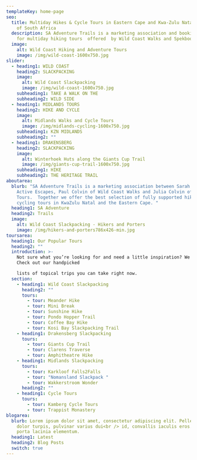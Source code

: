 ```yaml
---
templateKey: home-page
seo:
  title: Multiday Hikes & Cycle Tours in Eastern Cape and Kwa-Zulu Natal regions
    of South Africa
  description: SA Adventure Trails is a marketing association and booking agency
    for multiday hiking tours  offered  by Wild Coast Walks and Spekboom Tours.
  image:
    alt: Wild Coast Hiking and Adventure Tours
    image: /img/wild-coast-1600x750.jpg
slider:
  - heading1: WILD COAST
    heading2: SLACKPACKING
    image:
      alt: Wild Coast Slackpacking
      image: /img/wild-coast-1600x750.jpg
    subheading1: TAKE A WALK ON THE
    subheading2: WILD SIDE
  - heading1: MIDLANDS TOURS
    heading2: HIKE AND CYCLE
    image:
      alt: Midlands Walks and Cycle Tours
      image: /img/midlands-cycling-1600x750.jpg
    subheading1: KZN MIDLANDS
    subheading2: ""
  - heading1: DRAKENSBERG
    heading2: SLACKPACKING
    image:
      alt: Winterhoek Huts along the Giants Cup Trail
      image: /img/giants-cup-trail-1600x750.jpg
    subheading1: HIKE
    subheading2: THE HERITAGE TRAIL
aboutarea:
  blurb: "SA Adventure Trails is a marketing association between Sarah Drew of
    Active Escapes, Paul Colvin of Wild Coast Walks and Julia Colvin of Spekboom
    Tours.  Together we offer the best selection of fully supported hiking and
    cycling tours in KwaZulu Natal and the Eastern Cape. "
  heading1: SA Adventure
  heading2: Trails
  image:
    alt: Wild Coast Slackpacking - Hikers and Porters
    image: /img/hikers-and-porters786x426-min.jpg
toursarea:
  heading1: Our Popular Tours
  heading2: ""
  introduction: >-
    Not sure what you’re looking for and need a little inspiration? We can help.
    Check out our handpicked

    lists of topical trips you can take right now.
  section:
    - heading1: Wild Coast Slackpacking
      heading2: ""
      tours:
        - tour: Meander Hike
        - tour: Mini Break
        - tour: Sunshine Hike
        - tour: Pondo Hopper Trail
        - tour: Coffee Bay Hike
        - tour: Kosi Bay Slackpacking Trail
    - heading1: Drakensberg Slackpacking
      tours:
        - tour: Giants Cup Trail
        - tour: Clarens Traverse
        - tour: Amphitheatre Hike
    - heading1: Midlands Slackpacking
      tours:
        - tour: Karkloof Falls2Falls
        - tour: "Nomansland Slackpack "
        - tour: Wakkerstroom Wonder
      heading2: ""
    - heading1: Cycle Tours
      tours:
        - tour: Kamberg Cycle Tours
        - tour: Trappist Monastery
blogarea:
  blurb: Lorem ipsum dolor sit amet, consectetur adipiscing elit. Pellentesque
    dolor turpis, pulvinar varius dui<br /> id, convallis iaculis eros. Praesent
    porta lacinia elementum.
  heading1: Latest
  heading2: Blog Posts
  switch: true
---
```

